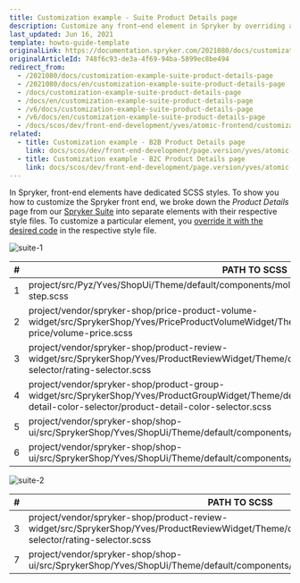 ```yaml
---
title: Customization example - Suite Product Details page
description: Customize any front–end element in Spryker by overriding a respective SCSS file.
last_updated: Jun 16, 2021
template: howto-guide-template
originalLink: https://documentation.spryker.com/2021080/docs/customization-example-suite-product-details-page
originalArticleId: 748f6c93-de3a-4f69-94ba-5899ec8be494
redirect_from:
  - /2021080/docs/customization-example-suite-product-details-page
  - /2021080/docs/en/customization-example-suite-product-details-page
  - /docs/customization-example-suite-product-details-page
  - /docs/en/customization-example-suite-product-details-page
  - /v6/docs/customization-example-suite-product-details-page
  - /v6/docs/en/customization-example-suite-product-details-page
  - /docs/scos/dev/front-end-development/yves/atomic-frontend/customization-example-suite-product-details-page.html
related:
  - title: Customization example - B2B Product Details page
    link: docs/scos/dev/front-end-development/page.version/yves/atomic-frontend/customization-example-b2b-product-details-page.html
  - title: Customization example - B2C Product Details page
    link: docs/scos/dev/front-end-development/page.version/yves/atomic-frontend/customization-example-b2c-product-details-page.html
---
```


In Spryker, front-end elements have dedicated SCSS styles. To show you how to customize the Spryker front end, we broke down the *Product Details* page from our [Spryker Suite](https://github.com/spryker-shop/suite) into separate elements with their respective style files. To customize a particular element, you [override it with the desired code](/docs/scos/dev/front-end-development/{{page.version}}/yves/atomic-frontend/managing-the-components/overriding-a-component.html) in the respective style file.

![suite-1](https://spryker.s3.eu-central-1.amazonaws.com/docs/Developer+Guide/Development+Guide/Front-End/Yves/Atomic+Frontend/%D0%A1ustomization+example+-+Suite+Product+Details+page/suite-1.png)


| # | PATH TO SCSS |
| --- | --- |
| 1 | project/src/Pyz/Yves/ShopUi/Theme/default/components/molecules/breadcrumb-step/breadcrumb-step.scss |
| 2 | project/vendor/spryker-shop/price-product-volume-widget/src/SprykerShop/Yves/PriceProductVolumeWidget/Theme/default/components/molecules/volume-price/volume-price.scss |
| 3 | project/vendor/spryker-shop/product-review-widget/src/SprykerShop/Yves/ProductReviewWidget/Theme/default/components/molecules/rating-selector/rating-selector.scss |
| 4 | project/vendor/spryker-shop/product-group-widget/src/SprykerShop/Yves/ProductGroupWidget/Theme/default/components/molecules/product-detail-color-selector/product-detail-color-selector.scss |
| 5 | project/vendor/spryker-shop/shop-ui/src/SprykerShop/Yves/ShopUi/Theme/default/components/atoms/select/select.scss |
| 6 | project/vendor/spryker-shop/shop-ui/src/SprykerShop/Yves/ShopUi/Theme/default/components/atoms/button/button.scss |

![suite-2](https://spryker.s3.eu-central-1.amazonaws.com/docs/Developer+Guide/Development+Guide/Front-End/Yves/Atomic+Frontend/%D0%A1ustomization+example+-+Suite+Product+Details+page/suite-2.png)

| # | PATH TO SCSS |
| --- | --- |
| 3 | project/vendor/spryker-shop/product-review-widget/src/SprykerShop/Yves/ProductReviewWidget/Theme/default/components/molecules/rating-selector/rating-selector.scss |
| 7 | project/vendor/spryker-shop/shop-ui/src/SprykerShop/Yves/ShopUi/Theme/default/components/molecules/pagination/pagination.scss |
